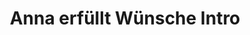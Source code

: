 ---
layout: entry
title: Anna erfüllt Wünsche Intro
organization: SRF
usagedate: 2020-2022
language: de
fulltitle: Anna erfüllt Wünsche Intro (2020-2022)
watermark: SRF
---